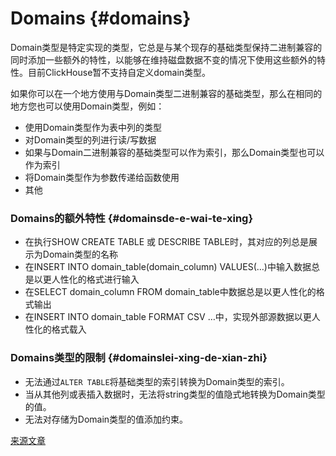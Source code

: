 # Domains {#domains}

Domain类型是特定实现的类型，它总是与某个现存的基础类型保持二进制兼容的同时添加一些额外的特性，以能够在维持磁盘数据不变的情况下使用这些额外的特性。目前ClickHouse暂不支持自定义domain类型。

如果你可以在一个地方使用与Domain类型二进制兼容的基础类型，那么在相同的地方您也可以使用Domain类型，例如：

-   使用Domain类型作为表中列的类型
-   对Domain类型的列进行读/写数据
-   如果与Domain二进制兼容的基础类型可以作为索引，那么Domain类型也可以作为索引
-   将Domain类型作为参数传递给函数使用
-   其他

### Domains的额外特性 {#domainsde-e-wai-te-xing}

-   在执行SHOW CREATE TABLE 或 DESCRIBE TABLE时，其对应的列总是展示为Domain类型的名称
-   在INSERT INTO domain\_table(domain\_column) VALUES(…)中输入数据总是以更人性化的格式进行输入
-   在SELECT domain\_column FROM domain\_table中数据总是以更人性化的格式输出
-   在INSERT INTO domain\_table FORMAT CSV …中，实现外部源数据以更人性化的格式载入

### Domains类型的限制 {#domainslei-xing-de-xian-zhi}

-   无法通过`ALTER TABLE`将基础类型的索引转换为Domain类型的索引。
-   当从其他列或表插入数据时，无法将string类型的值隐式地转换为Domain类型的值。
-   无法对存储为Domain类型的值添加约束。

[来源文章](https://clickhouse.tech/docs/en/data_types/domains/overview) <!--hide-->
